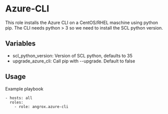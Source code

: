 # Azure-CLI

This role installs the Azure CLI on a CentOS/RHEL maschine using python pip. The CLI needs python > 3 so we need to install the SCL python version.


## Variables
* scl_python_version: Version of SCL python, defaults to 35
* upgrade_azure_cli: Call pip with --upgrade. Default to false

## Usage
Example playbook
```
- hosts: all
  roles:
    - role: angrox.azure-cli
```


